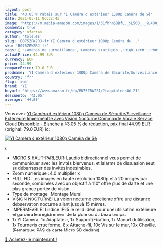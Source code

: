 ```yaml
---
layout: post
title: '43.05 % rabais sur YI Caméra d extérieur 1080p Caméra de Sé'
date: 2021-05-11 06:32:43
image: 'https://m.media-amazon.com/images/I/31fhhn6BBfL._SL500_._SL400_.jpg'
comments: true
category: ofertas
author: 'tole.es'
slug: 'B075ZRW2RJ-fr YI Caméra d extérieur 1080p Caméra de...'
sku: 'B075ZRW2RJ-fr'
tags: [ 'Caméras de surveillance','Caméras statiques','High-Tech','Photo et caméscopes','yi', ]
actualPrice: 44.99 EUR
currency: EUR
price: 44.99
comparePrice: 79.0 EUR
prodname: 'YI Caméra d extérieur 1080p Caméra de Sécurité/Surveillance Extérieure Imperméable avec Vision Nocturne Commande Vocale Service Cloud Disponible - Blanche'
country: 'fr'
flag: '🇫🇷'
brand: 'YI'
buyurl: 'https://www.amazon.fr/dp/B075ZRW2RJ/?tag=tolees0d-21'
descuento: '43.05'
average: '44.99'
---
```


Vous avez [YI Caméra d extérieur 1080p Caméra de Sécurité/Surveillance Extérieure Imperméable avec Vision Nocturne Commande Vocale Service Cloud Disponible - Blanche](https://www.amazon.fr/dp/B075ZRW2RJ/?tag=tolees0d-21)  à  43.05 % de réduction, prix final  44.99 EUR (original: 79.0 EUR) ici:

[![YI Caméra d extérieur 1080p Caméra de Sé](https://m.media-amazon.com/images/I/31fhhn6BBfL._SL500_._SL400_.jpg)](https://www.amazon.fr/dp/B075ZRW2RJ/?tag=tolees0d-21)

ℹ️:

- MICRO & HAUT-PARLEUR: Laudio bidirectionnel vous permet de communiquer avec les invités bienvenus, et lalarme de dissuasion peut se débarrasser des invités indésirables.
- Zoom numérique : 4.0 multiplier x
- FULL HD: Les images en haute résolution 1080p et à 20 images par seconde, combinées avec un objectif à 110° offre plus de clarté et une plus grande portée de vision.
- Type de montage : Montage Mural
- VISION NOCTURNE: La vision nocturne excellente offre une distance dobservation nocturne allant jusquà 15 mètres.
- IMPERMEABLE: Lindice IP65 le rend idéal pour une utilisation extérieure et gardera lenregistrement de la pluie ou du beau temps.
- 1x YI Caméra, 1x Adaptateur, 1x Support/Fixation, 1x Manuel dutilisation, 1x Tournevis cruciforme, 8 x Attache-fil, 10x Vis sur le mur, 10x Cheville. (Remarque: PAS de carte Micro SD dedans)

[🛒 Achetez-le maintenant!!](https://www.amazon.fr/dp/B075ZRW2RJ/?tag=tolees0d-21)
